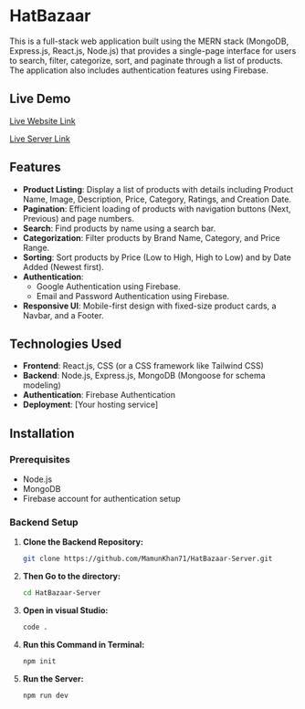 ﻿# HatBazaar

This is a full-stack web application built using the MERN stack (MongoDB, Express.js, React.js, Node.js) that provides a single-page interface for users to search, filter, categorize, sort, and paginate through a list of products. The application also includes authentication features using Firebase.

## Live Demo

[Live Website Link](https://hatbazaar-2c879.web.app/)

[Live Server Link](https://github.com/MamunKhan71/HatBazaar-Server)

## Features

- **Product Listing**: Display a list of products with details including Product Name, Image, Description, Price, Category, Ratings, and Creation Date.
- **Pagination**: Efficient loading of products with navigation buttons (Next, Previous) and page numbers.
- **Search**: Find products by name using a search bar.
- **Categorization**: Filter products by Brand Name, Category, and Price Range.
- **Sorting**: Sort products by Price (Low to High, High to Low) and by Date Added (Newest first).
- **Authentication**: 
  - Google Authentication using Firebase.
  - Email and Password Authentication using Firebase.
- **Responsive UI**: Mobile-first design with fixed-size product cards, a Navbar, and a Footer.

## Technologies Used

- **Frontend**: React.js, CSS (or a CSS framework like Tailwind CSS)
- **Backend**: Node.js, Express.js, MongoDB (Mongoose for schema modeling)
- **Authentication**: Firebase Authentication
- **Deployment**: [Your hosting service]

## Installation

### Prerequisites

- Node.js
- MongoDB
- Firebase account for authentication setup

### Backend Setup

1. **Clone the Backend Repository:**

   ```bash
   git clone https://github.com/MamunKhan71/HatBazaar-Server.git

2. **Then Go to the directory:**
   ```bash
   cd HatBazaar-Server
3. **Open in visual Studio:**
   ```bash
   code .
4. **Run this Command in Terminal:**
   ```bash
   npm init
5. **Run the Server:**
   ```bash
   npm run dev

 
 
